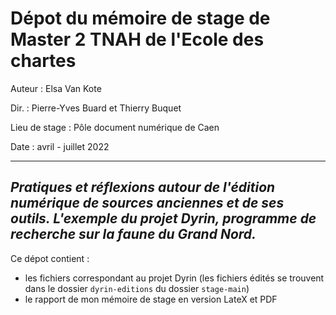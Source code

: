 # Dépot du mémoire de stage de Master 2 TNAH de l'Ecole des chartes

Auteur : Elsa Van Kote

Dir. : Pierre-Yves Buard et Thierry Buquet

Lieu de stage : Pôle document numérique de Caen

Date : avril - juillet 2022

---

## *Pratiques et réflexions autour de l'édition numérique de sources anciennes et de ses outils. L'exemple du projet Dyrin, programme de recherche sur la faune du Grand Nord.*

Ce dépot contient :
- les fichiers correspondant au projet Dyrin (les fichiers édités se trouvent dans le dossier `dyrin-editions` du dossier `stage-main`)
- le rapport de mon mémoire de stage en version LateX et PDF
